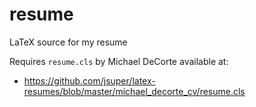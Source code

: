 resume
======

LaTeX source for my resume

Requires `resume.cls` by Michael DeCorte available at:

* <https://github.com/jsuper/latex-resumes/blob/master/michael_decorte_cv/resume.cls>

